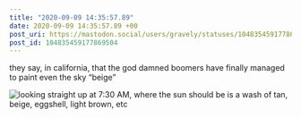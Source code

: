 ```yaml
---
title: "2020-09-09 14:35:57.89"
date: 2020-09-09 14:35:57.89 +00
post_uri: https://mastodon.social/users/gravely/statuses/104835459177869504
post_id: 104835459177869504
---
```

they say, in california, that the god damned boomers have finally managed to paint even the sky “beige”


![looking straight up at 7:30 AM, where the sun should be is a wash of tan, beige, eggshell, light brown, etc](/images/104835459114802240.jpg)

